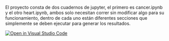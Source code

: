 El proyecto consta de dos cuadernos de jupyter, el primero es cancer.ipynb y el otro heart.ipynb, ambos solo necesitan correr sin modificar algo para su funcionamiento, dentro de cada uno están diferentes secciones que simplemente se deben ejecutar para generar los resultados.


[![Open in Visual Studio Code](https://classroom.github.com/assets/open-in-vscode-718a45dd9cf7e7f842a935f5ebbe5719a5e09af4491e668f4dbf3b35d5cca122.svg)](https://classroom.github.com/online_ide?assignment_repo_id=11052195&assignment_repo_type=AssignmentRepo)
